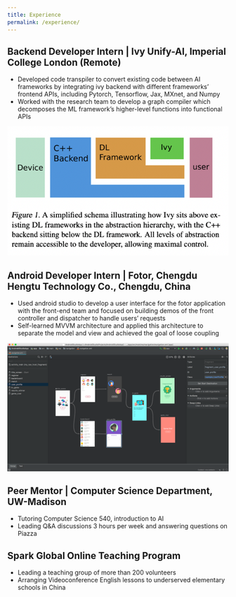 ```yaml
---
title: Experience
permalink: /experience/
---
```


## Backend Developer Intern | Ivy Unify-AI, Imperial College London (Remote)
- Developed code transpiler to convert existing code between AI frameworks by integrating ivy backend with different frameworks’ frontend APIs, including Pytorch, Tensorflow, Jax, MXnet, and Numpy
- Worked with the research team to develop a graph compiler which decomposes the ML framework’s higher-level functions into functional APIs

![image of ivy](/assets/images/ivy1.png "ivy")

## Android Developer Intern | Fotor, Chengdu Hengtu Technology Co., Chengdu, China
- Used android studio to develop a user interface for the fotor application with the front-end team and focused on building demos of the front controller and dispatcher to handle users’ requests
- Self-learned MVVM architecture and applied this architecture to separate the model and view and achieved the goal of loose coupling

![image of androd studio](/assets/images/fotor.png "fotor")

## Peer Mentor | Computer Science Department, UW-Madison
- Tutoring Computer Science 540, introduction to AI
- Leading Q&A discussions 3 hours per week and answering questions on Piazza

## Spark Global Online Teaching Program
- Leading a teaching group of more than 200 volunteers
- Arranging Videoconference English lessons to underserved elementary schools in China 
